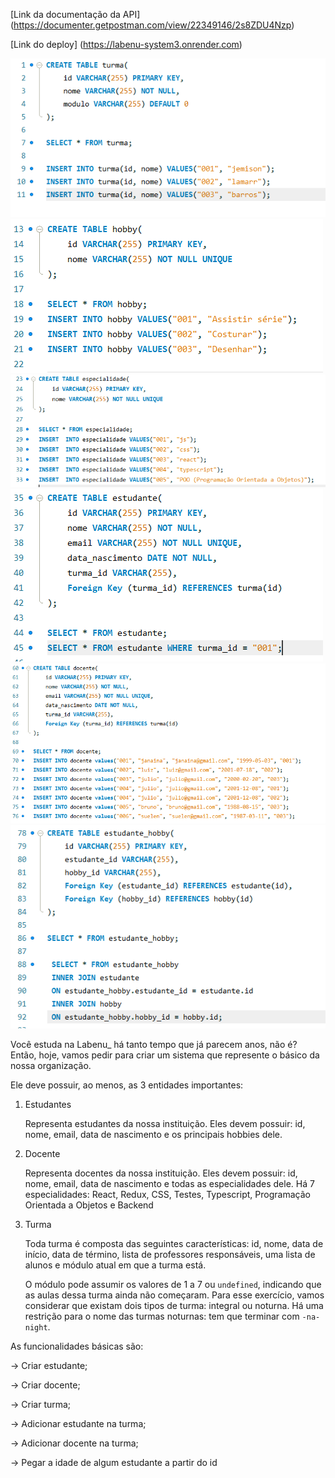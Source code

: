 [Link da documentação da API] (https://documenter.getpostman.com/view/22349146/2s8ZDU4Nzp)



[Link do deploy] (https://labenu-system3.onrender.com)

![Imagem-workbench](./print-workbench1.png)
![Imagem-workbench](./print-workbench2.png)
![Imagem-workbench](./print-workbench3.png)
![Imagem-workbench](./print-workbench4.png)
![Imagem-workbench](./print-workbench6.png)
![Imagem-workbench](./print-workbench7.png)


Você estuda na Labenu_ há tanto tempo que já parecem anos, não é? Então, hoje, vamos pedir para criar um sistema que represente o básico da nossa organização. 

Ele deve possuir, ao menos, as 3 entidades importantes:

1. Estudantes 

    Representa estudantes da nossa instituição. Eles devem possuir: id, nome, email, data de nascimento e os principais hobbies dele. 

2. Docente

    Representa docentes da nossa instituição. Eles devem possuir: id, nome, email, data de nascimento e todas as especialidades dele. Há 7 especialidades: React, Redux, CSS, Testes, Typescript, Programação Orientada a Objetos e Backend

3. Turma

    Toda turma é composta das seguintes características: id, nome, data de início, data de término, lista de professores responsáveis, uma lista de alunos e módulo atual em que a turma está.

    O módulo pode assumir os valores de 1 a 7 ou `undefined`, indicando que as aulas dessa turma ainda não começaram. Para esse exercício, vamos considerar que existam dois tipos de turma: integral ou noturna. Há uma restrição para o nome das turmas noturnas: tem que terminar com `-na-night`.

As funcionalidades básicas são:

→ Criar estudante;

→ Criar docente;

→ Criar turma;

→ Adicionar estudante na turma;

→ Adicionar docente na turma;

→ Pegar a idade de algum estudante a partir do id

